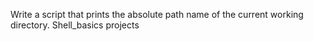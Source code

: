 Write a script that prints the absolute path name of the current working directory.
Shell_basics projects
